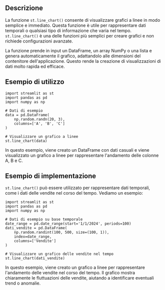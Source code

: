 ## Descrizione

La funzione `st.line_chart()` consente di visualizzare grafici a linee in modo semplice e immediato. Questa funzione è utile per rappresentare dati temporali o qualsiasi tipo di informazione che varia nel tempo. `st.line_chart()` è una delle funzioni più semplici per creare grafici e non richiede configurazioni avanzate.

La funzione prende in input un DataFrame, un array NumPy o una lista e genera automaticamente il grafico, adattandolo alle dimensioni del contenitore dell'applicazione. Questo rende la creazione di visualizzazioni di dati molto rapida ed efficace.

## Esempio di utilizzo

```
import streamlit as st
import pandas as pd
import numpy as np

# Dati di esempio
data = pd.DataFrame(
    np.random.randn(20, 3),
    columns=['A', 'B', 'C']
)

# Visualizzare un grafico a linee
st.line_chart(data)
```

In questo esempio, viene creato un DataFrame con dati casuali e viene visualizzato un grafico a linee per rappresentare l'andamento delle colonne A, B e C.

## Esempio di implementazione

`st.line_chart()` può essere utilizzato per rappresentare dati temporali, come i dati delle vendite nel corso del tempo. Vediamo un esempio:

```
import streamlit as st
import pandas as pd
import numpy as np

# Dati di esempio su base temporale
date_range = pd.date_range(start='1/1/2024', periods=100)
dati_vendite = pd.DataFrame(
    np.random.randint(100, 500, size=(100, 1)),
    index=date_range,
    columns=['Vendite']
)

# Visualizzare un grafico delle vendite nel tempo
st.line_chart(dati_vendite)
```

In questo esempio, viene creato un grafico a linee per rappresentare l'andamento delle vendite nel corso del tempo. Il grafico mostra chiaramente le fluttuazioni delle vendite, aiutando a identificare eventuali trend o anomalie.